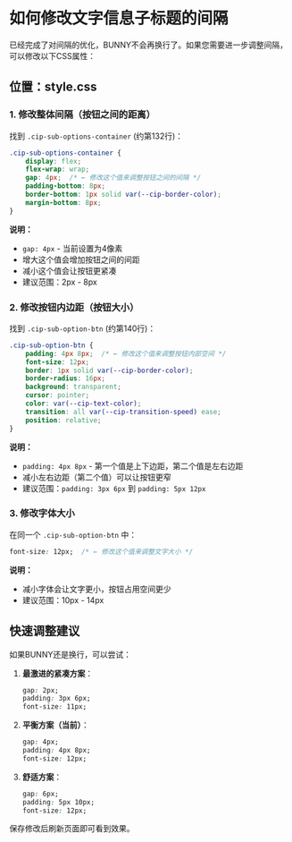# 如何修改文字信息子标题的间隔

已经完成了对间隔的优化，BUNNY不会再换行了。如果您需要进一步调整间隔，可以修改以下CSS属性：

## 位置：style.css

### 1. 修改整体间隔（按钮之间的距离）

找到 `.cip-sub-options-container` (约第132行)：

```css
.cip-sub-options-container {
    display: flex;
    flex-wrap: wrap;
    gap: 4px;  /* ← 修改这个值来调整按钮之间的间隔 */
    padding-bottom: 8px;
    border-bottom: 1px solid var(--cip-border-color);
    margin-bottom: 8px;
}
```

**说明：**
- `gap: 4px` - 当前设置为4像素
- 增大这个值会增加按钮之间的间距
- 减小这个值会让按钮更紧凑
- 建议范围：2px - 8px

### 2. 修改按钮内边距（按钮大小）

找到 `.cip-sub-option-btn` (约第140行)：

```css
.cip-sub-option-btn {
    padding: 4px 8px;  /* ← 修改这个值来调整按钮内部空间 */
    font-size: 12px;
    border: 1px solid var(--cip-border-color);
    border-radius: 16px;
    background: transparent;
    cursor: pointer;
    color: var(--cip-text-color);
    transition: all var(--cip-transition-speed) ease;
    position: relative;
}
```

**说明：**
- `padding: 4px 8px` - 第一个值是上下边距，第二个值是左右边距
- 减小左右边距（第二个值）可以让按钮更窄
- 建议范围：`padding: 3px 6px` 到 `padding: 5px 12px`

### 3. 修改字体大小

在同一个 `.cip-sub-option-btn` 中：

```css
font-size: 12px;  /* ← 修改这个值来调整文字大小 */
```

**说明：**
- 减小字体会让文字更小，按钮占用空间更少
- 建议范围：10px - 14px

## 快速调整建议

如果BUNNY还是换行，可以尝试：

1. **最激进的紧凑方案**：
   ```css
   gap: 2px;
   padding: 3px 6px;
   font-size: 11px;
   ```

2. **平衡方案（当前）**：
   ```css
   gap: 4px;
   padding: 4px 8px;
   font-size: 12px;
   ```

3. **舒适方案**：
   ```css
   gap: 6px;
   padding: 5px 10px;
   font-size: 12px;
   ```

保存修改后刷新页面即可看到效果。
